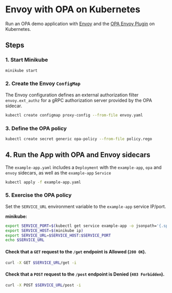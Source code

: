 # Envoy with OPA on Kubernetes

Run an OPA demo application with [Envoy](https://www.envoyproxy.io/docs/envoy/latest/intro/what_is_envoy)
and the [OPA Envoy Plugin](https://www.openpolicyagent.org/docs/latest/envoy-introduction/) 
on Kubernetes.

## Steps

### 1. Start Minikube

```sh
minikube start
```

### 2. Create the Envoy `ConfigMap`

The Envoy configuration defines an external authorization filter `envoy.ext_authz` for a gRPC authorization server provided by the OPA sidecar.

```sh
kubectl create configmap proxy-config --from-file envoy.yaml
```

### 3. Define the OPA policy

```sh
kubectl create secret generic opa-policy --from-file policy.rego
```

## 4. Run the App with OPA and Envoy sidecars

The `example-app.yaml` includes a `Deployment` with the `example-app`, `opa` and `envoy` sidecars, as well as the `example-app` `Service`

```sh
kubectl apply -f example-app.yaml
```

### 5. Exercise the OPA policy

Set the `SERVICE_URL` environment variable to the `example-app` service IP/port.

**minikube:**
```sh
export SERVICE_PORT=$(kubectl get service example-app -o jsonpath='{.spec.ports[?(@.port==8080)].nodePort}')
export SERVICE_HOST=$(minikube ip)
export SERVICE_URL=$SERVICE_HOST:$SERVICE_PORT
echo $SERVICE_URL
```

#### Check that a `GET` request to the `/get` endpoint is **Allowed** (`200 OK`).

```sh
curl -X GET $SERVICE_URL/get -i
```

#### Check that a `POST` request to the `/post` endpoint is **Denied** (`403 Forbidden`).

```sh
curl -X POST $SERVICE_URL/post -i
```
